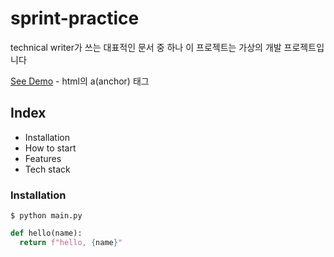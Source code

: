 # sprint-practice

technical writer가 쓰는 대표적인 문서 중 하나 
이 프로젝트는 가상의 개발 프로젝트입니다

[See Demo](https://www.google.com) - html의 a(anchor) 태그


## Index

- Installation
- How to start
- Features
- Tech stack


### Installation

```shell: back quote 
$ python main.py
```


```python
def hello(name):
  return f"hello, {name}"
```

